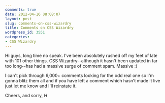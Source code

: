 ```yaml
---
comments: true
date: 2012-04-16 08:08:07
layout: post
slug: comments-on-css-wizardry
title: Comments on CSS Wizardry
wordpress_id: 3551
categories:
- CSS Wizardry
---
```


Hi guys, long time no speak. I've been absolutely rushed off my feet of late with 101 other things. CSS Wizardry--although it hasn't been updated in far too long--has had a massive surge of comment spam. Massive :(

I can't pick through 6,000+ comments looking for the odd real one so I'm gonna blitz them all and if you have left a comment which hasn't made it live just let me know and I'll reinstate it.

Cheers, and sorry,
_H_
